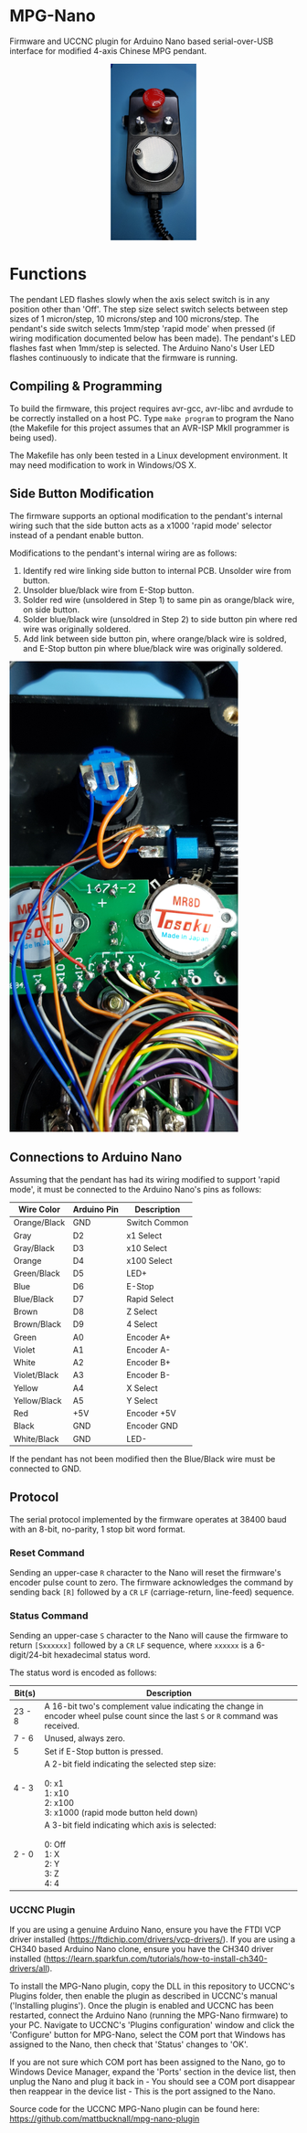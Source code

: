 # MPG-Nano
Firmware and UCCNC plugin for Arduino Nano based serial-over-USB interface for modified 4-axis Chinese
MPG pendant.
<p align="center"><img src="./pendant.jpg" width=150 /></p>

# Functions
The pendant LED flashes slowly when the axis select switch is in any position other than 'Off'. The step
size select switch selects between step sizes of 1 micron/step, 10 microns/step and 100 microns/step. The pendant's side switch selects 1mm/step 'rapid mode' when pressed (if wiring modification documented below has been made). The pendant's LED flashes fast when 1mm/step is selected. The Arduino Nano's User LED flashes continuously to indicate that the firmware is running.

## Compiling & Programming
To build the firmware, this project requires avr-gcc, avr-libc and avrdude to be correctly installed on
a host PC. Type `make program` to program the Nano (the Makefile for this project assumes that an AVR-ISP MkII programmer is being used).

The Makefile has only been tested in a Linux development environment. It may need modification to work in
Windows/OS X.

## Side Button Modification
The firmware supports an optional modification to the pendant's internal wiring such that the side button
acts as a x1000 'rapid mode' selector instead of a pendant enable button.

Modifications to the pendant's internal wiring are as follows:

1. Identify red wire linking side button to internal PCB. Unsolder wire from button.
2. Unsolder blue/black wire from E-Stop button.
3. Solder red wire (unsoldered in Step 1) to same pin as orange/black wire, on side button.
4. Solder blue/black wire (unsoldred in Step 2) to side button pin where red wire was originally soldered.
5. Add link between side button pin, where orange/black wire is soldred, and E-Stop button pin where blue/black wire was originally soldered.

<img src="./wiring-mod.jpg" width=400 />

## Connections to Arduino Nano
Assuming that the pendant has had its wiring modified to support 'rapid mode', it must be connected to the Arduino Nano's pins as follows:

| Wire Color   | Arduino Pin | Description   |
|--------------|-------------|---------------|
| Orange/Black | GND         | Switch Common |
| Gray         | D2          | x1 Select     |
| Gray/Black   | D3          | x10 Select    |
| Orange       | D4          | x100 Select   |
| Green/Black  | D5          | LED+          |
| Blue         | D6          | E-Stop        |
| Blue/Black   | D7          | Rapid Select  |
| Brown        | D8          | Z Select      |
| Brown/Black  | D9          | 4 Select      |
| Green        | A0          | Encoder A+    |
| Violet       | A1          | Encoder A-    |
| White        | A2          | Encoder B+    |
| Violet/Black | A3          | Encoder B-    |
| Yellow       | A4          | X Select      |
| Yellow/Black | A5          | Y Select      |
| Red          | +5V         | Encoder +5V   |
| Black        | GND         | Encoder GND   |
| White/Black  | GND         | LED-          |

If the pendant has not been modified then the Blue/Black wire must be connected to GND.

## Protocol

The serial protocol implemented by the firmware operates at 38400 baud with an 8-bit, no-parity, 1 stop
bit word format.

### Reset Command
Sending an upper-case `R` character to the Nano will reset the firmware's encoder pulse count to zero.
The firmware acknowledges the command by sending back `[R]` followed by a `CR` `LF` (carriage-return,
line-feed) sequence.

### Status Command
Sending an upper-case `S` character to the Nano will cause the firmware to return `[Sxxxxxx]` followed by
a `CR` `LF` sequence, where `xxxxxx` is a 6-digit/24-bit hexadecimal status word.

The status word is encoded as follows:

| Bit(s) | Description                                                                                                                                  |
|--------|----------------------------------------------------------------------------------------------------------------------------------------------|
| 23 - 8 | A 16-bit two's complement value indicating the change in encoder wheel pulse count since the last `S` or `R` command was received.           |
| 7 - 6  | Unused, always zero.                                                                                                                         |
| 5      | Set if E-Stop button is pressed.                                                                                                             |
| 4 - 3  | A 2-bit field indicating the selected step size:<br><br>0: x1<br>1: x10<br>2: x100<br>3: x1000 (rapid mode button held down)                 |
| 2 - 0  | A 3-bit field indicating which axis is selected:<br><br>0: Off<br>1: X<br>2: Y<br>3: Z<br>4: 4                                               |

### UCCNC Plugin
If you are using a genuine Arduino Nano, ensure you have the FTDI VCP driver installed
(https://ftdichip.com/drivers/vcp-drivers/). If you are using a CH340 based Arduino Nano clone,
ensure you have the CH340 driver installed
(https://learn.sparkfun.com/tutorials/how-to-install-ch340-drivers/all).

To install the MPG-Nano plugin, copy the DLL in this repository to UCCNC's Plugins folder, then enable
the plugin as described in UCCNC's manual ('Installing plugins'). Once the plugin is enabled and UCCNC has
been restarted, connect the Arduino Nano (running the MPG-Nano firmware) to your PC. Navigate to UCCNC's
'Plugins configuration' window and click the 'Configure' button for MPG-Nano, select the COM port that
Windows has assigned to the Nano, then check that 'Status' changes to 'OK'.

If you are not sure which COM port has been assigned to the Nano, go to Windows Device Manager, expand
the 'Ports' section in the device list, then unplug the Nano and plug it back in - You should see a COM
port disappear then reappear in the device list - This is the port assigned to the Nano.

Source code for the UCCNC MPG-Nano plugin can be found here:
https://github.com/mattbucknall/mpg-nano-plugin
